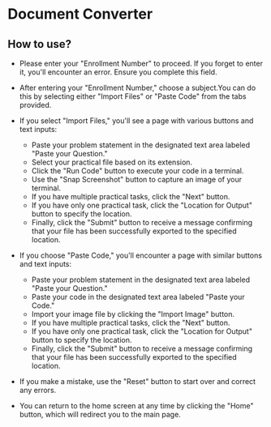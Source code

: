 # Document Converter
  ## How to use?
  * Please enter your "Enrollment Number" to proceed. If you forget to enter it, you'll encounter an error. Ensure you complete this field.

  * After entering your "Enrollment Number," choose a subject.You can do this by selecting either "Import Files" or "Paste Code" from the tabs provided.

  * If you select "Import Files," you'll see a page with various buttons and text inputs:
    *  Paste your problem statement in the designated text area labeled "Paste your Question."
    *  Select your practical file based on its extension.
    *  Click the "Run Code" button to execute your code in a terminal.
    *  Use the "Snap Screenshot" button to capture an image of your terminal.
    *  If you have multiple practical tasks, click the "Next" button.
    *  If you have only one practical task, click the "Location for Output" button to specify the location.
    *  Finally, click the "Submit" button to receive a message confirming that your file has been successfully exported to the specified location.

  *  If you choose "Paste Code," you'll encounter a page with similar buttons and text inputs:
     *  Paste your problem statement in the designated text area labeled "Paste your Question."
     *  Paste your code in the designated text area labeled "Paste your Code."
     *  Import your image file by clicking the "Import Image" button.
     *  If you have multiple practical tasks, click the "Next" button.
     *  If you have only one practical task, click the "Location for Output" button to specify the location.
     *  Finally, click the "Submit" button to receive a message confirming that your file has been successfully exported to the specified location.  

  *  If you make a mistake, use the "Reset" button to start over and correct any errors.
  
  *  You can return to the home screen at any time by clicking the "Home" button, which will redirect you to the main page.
